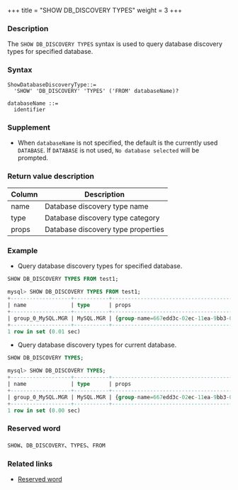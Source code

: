 +++
title = "SHOW DB_DISCOVERY TYPES"
weight = 3
+++

### Description

The `SHOW DB_DISCOVERY TYPES` syntax is used to query database discovery types for specified database.

### Syntax

```
ShowDatabaseDiscoveryType::=
  'SHOW' 'DB_DISCOVERY' 'TYPES' ('FROM' databaseName)?

databaseName ::=
  identifier
```

### Supplement

- When `databaseName` is not specified, the default is the currently used `DATABASE`. If `DATABASE` is not used, `No database selected` will be prompted.

### Return value description

| Column                   | Description                        |
| ------------------------ | -----------------------------------|
| name                     | Database discovery type name       |
| type                     | Database discovery type category   |
| props                    | Database discovery type properties |




### Example

- Query database discovery types for specified database.

```sql
SHOW DB_DISCOVERY TYPES FROM test1;
```

```sql
mysql> SHOW DB_DISCOVERY TYPES FROM test1;
+-------------------+-----------+---------------------------------------------------+
| name              | type      | props                                             |
+-------------------+-----------+---------------------------------------------------+
| group_0_MySQL.MGR | MySQL.MGR | {group-name=667edd3c-02ec-11ea-9bb3-080027e39bd2} |
+-------------------+-----------+---------------------------------------------------+
1 row in set (0.01 sec)
```

- Query database discovery types for current database.

```sql
SHOW DB_DISCOVERY TYPES;
```

```sql
mysql> SHOW DB_DISCOVERY TYPES;
+-------------------+-----------+---------------------------------------------------+
| name              | type      | props                                             |
+-------------------+-----------+---------------------------------------------------+
| group_0_MySQL.MGR | MySQL.MGR | {group-name=667edd3c-02ec-11ea-9bb3-080027e39bd2} |
+-------------------+-----------+---------------------------------------------------+
1 row in set (0.00 sec)
```

### Reserved word

`SHOW`、`DB_DISCOVERY`、`TYPES`、`FROM`

### Related links

- [Reserved word](/en/reference/distsql/syntax/reserved-word/)
